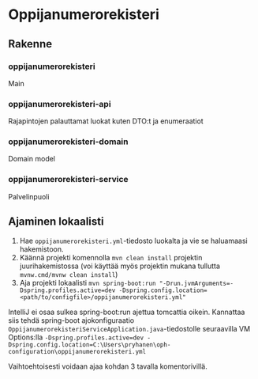 # Oppijanumerorekisteri

## Rakenne
### oppijanumerorekisteri
Main
### oppijanumerorekisteri-api
Rajapintojen palauttamat luokat kuten DTO:t ja enumeraatiot
### oppijanumerorekisteri-domain
Domain model
### oppijanumerorekisteri-service
Palvelinpuoli

## Ajaminen lokaalisti
1) Hae `oppijanumerorekisteri.yml`-tiedosto luokalta ja vie se haluamaasi hakemistoon.
2) Käännä projekti komennolla `mvn clean install` projektin juurihakemistossa (voi käyttää myös projektin mukana tullutta `mvnw.cmd/mvnw clean install`)
3) Aja projekti lokaalisti `mvn spring-boot:run "-Drun.jvmArguments=-Dspring.profiles.active=dev -Dspring.config.location=<path/to/configfile>/oppijanumerorekisteri.yml"`

IntelliJ ei osaa sulkea spring-boot:run ajettua tomcattia oikein. Kannattaa siis tehdä spring-boot ajokonfiguraatio `OppijanumerorekisteriServiceApplication.java`-tiedostolle seuraavilla VM Options:lla `-Dspring.profiles.active=dev -Dspring.config.location=C:\Users\pryhanen\oph-configuration\oppijanumerorekisteri.yml`

Vaihtoehtoisesti voidaan ajaa kohdan 3 tavalla komentorivillä.
